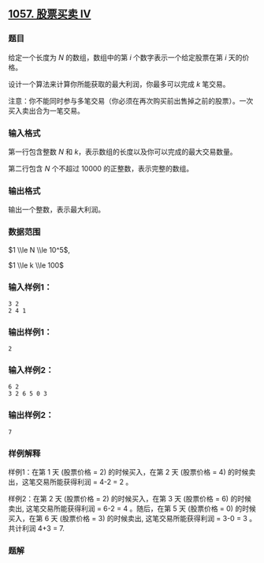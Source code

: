 ## [1057\. 股票买卖 IV](https://www.acwing.com/problem/content/1059/)

### 题目

给定一个长度为 $N$ 的数组，数组中的第 $i$ 个数字表示一个给定股票在第 $i$ 天的价格。

设计一个算法来计算你所能获取的最大利润，你最多可以完成 $k$ 笔交易。

注意：你不能同时参与多笔交易（你必须在再次购买前出售掉之前的股票）。一次买入卖出合为一笔交易。

### 输入格式

第一行包含整数 $N$ 和 $k$，表示数组的长度以及你可以完成的最大交易数量。

第二行包含 $N$ 个不超过 $10000$ 的正整数，表示完整的数组。

### 输出格式

输出一个整数，表示最大利润。

### 数据范围

$1 \\le N \\le 10^5$,

$1 \\le k \\le 100$

### 输入样例1：

```
3 2
2 4 1
```

### 输出样例1：

```
2
```

### 输入样例2：

```
6 2
3 2 6 5 0 3
```

### 输出样例2：

```
7
```

### 样例解释

样例1：在第 1 天 (股票价格 = 2) 的时候买入，在第 2 天 (股票价格 = 4) 的时候卖出，这笔交易所能获得利润 = 4-2 = 2 。

样例2：在第 2 天 (股票价格 = 2) 的时候买入，在第 3 天 (股票价格 = 6) 的时候卖出, 这笔交易所能获得利润 = 6-2 = 4 。随后，在第 5 天 (股票价格 = 0) 的时候买入，在第 6 天 (股票价格 = 3) 的时候卖出, 这笔交易所能获得利润 = 3-0 = 3 。共计利润 4+3 = 7.

### 题解


